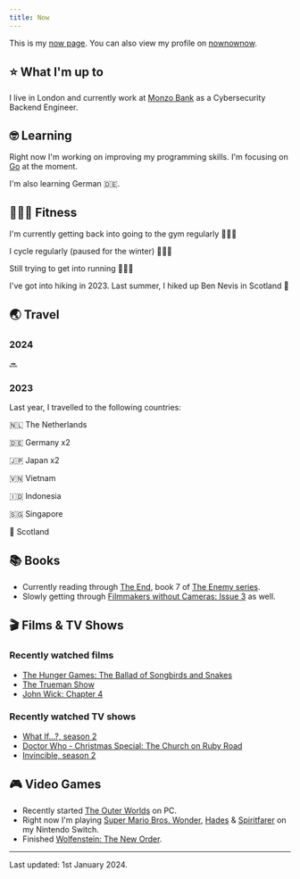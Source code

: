 ```yaml
---
title: Now
---
```


This is my [now page](https://nownownow.com/about). You can also view my profile on [nownownow](https://nownownow.com/p/1M0p).

## ⭐ What I'm up to

I live in London and currently work at [Monzo Bank](https://monzo.com/) as a Cybersecurity Backend Engineer.

## 🤓 Learning

Right now I'm working on improving my programming skills. I'm focusing on [Go](https://go.dev/) at the moment.

I'm also learning German 🇩🇪.

## 🤸🏽‍♂️ Fitness

I'm currently getting back into going to the gym regularly 🏋🏽‍♂️

I cycle regularly (paused for the winter) 🚴🏽‍♂️

Still trying to get into running 🏃🏽‍♂️

I've got into hiking in 2023. Last summer, I hiked up Ben Nevis in Scotland 🏴󠁧󠁢󠁳󠁣󠁴󠁿

## 🌏 Travel

### 2024

🔜

### 2023

Last year, I travelled to the following countries:

🇳🇱 The Netherlands

🇩🇪 Germany x2

🇯🇵 Japan x2

🇻🇳 Vietnam

🇮🇩 Indonesia

🇸🇬 Singapore

🏴󠁧󠁢󠁳󠁣󠁴󠁿 Scotland

## 📚 Books

* Currently reading through [The End](https://www.hive.co.uk/Product/Charlie-Higson/The-End-The-Enemy-Book-7/17521697), book 7 of [The Enemy series](https://www.hive.co.uk/Search/Search?Series=The%20Enemy).
* Slowly getting through [Filmmakers without Cameras: Issue 3](https://shop.peregrinecoast.press/products/filmmakers-without-cameras-the-trilogy) as well.

## 🎬 Films & TV Shows

### Recently watched films
* [The Hunger Games: The Ballad of Songbirds and Snakes](https://www.youtube.com/watch?v=RDE6Uz73A7g&list=PLJ7A97yl9oXpfq64XZCN9CEQVKMCsHAXh)
* [The Trueman Show](https://www.youtube.com/watch?v=dlnmQbPGuls)
* [John Wick: Chapter 4](https://www.youtube.com/watch?v=qEVUtrk8_B4)

### Recently watched TV shows
* [What If...?, season 2](https://www.youtube.com/watch?v=TiEVqZ2Bc_c)
* [Doctor Who - Christmas Special: The Church on Ruby Road](https://www.bbc.co.uk/iplayer/episode/m001tfnl/doctor-who-2023-christmas-special-the-church-on-ruby-road)
* [Invincible, season 2](https://www.youtube.com/watch?v=tyqiQWxPz0c&t=3s)

## 🎮 Video Games

* Recently started [The Outer Worlds](https://store.epicgames.com/en-US/p/the-outer-worlds-spacers-choice-edition) on PC.
* Right now I'm playing [Super Mario Bros. Wonder](https://www.youtube.com/watch?v=XvQNlGKNC6o), [Hades](https://www.youtube.com/watch?v=91t0ha9x0AE) & [Spiritfarer](https://www.youtube.com/watch?v=4pKJ-NuSjNE) on my Nintendo Switch.
* Finished [Wolfenstein: The New Order](https://store.epicgames.com/en-US/p/wolfenstein-the-new-order).

---

Last updated: 1st January 2024. 